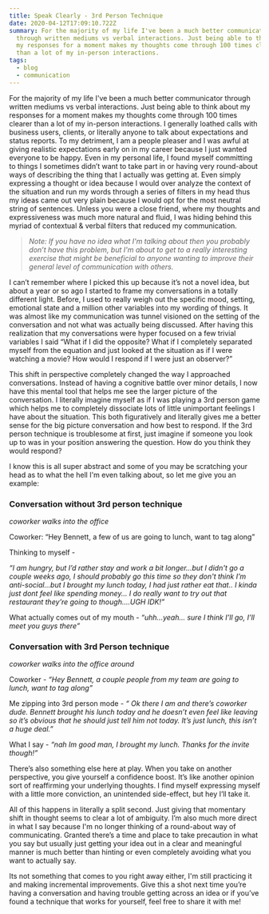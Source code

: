```yaml
---
title: Speak Clearly - 3rd Person Technique
date: 2020-04-12T17:09:10.722Z
summary: For the majority of my life I've been a much better communicator
  through written mediums vs verbal interactions. Just being able to think about
  my responses for a moment makes my thoughts come through 100 times clearer
  than a lot of my in-person interactions.
tags:
  - blog
  - communication
---
```

For the majority of my life I've been a much better communicator through written mediums vs verbal interactions. Just being able to think about my responses for a moment makes my thoughts come through 100 times clearer than a lot of my in-person interactions. I generally loathed calls with business users, clients, or literally anyone to talk about expectations and status reports. To my detriment, I am a people pleaser and I was awful at giving realistic expectations early on in my career because I just wanted everyone to be happy. Even in my personal life, I found myself committing to things I sometimes didn’t want to take part in or having very round-about ways of describing the thing that I actually was getting at. Even simply expressing a thought or idea because I would over analyze the context of the situation and run my words through a series of filters in my head thus my ideas came out very plain because I would opt for the most neutral string of sentences. Unless you were a close friend, where my thoughts and expressiveness was much more natural and fluid, I was hiding behind this myriad of contextual & verbal filters that reduced my communication.

> *Note: If you have no idea what I'm talking about then you probably don’t have this problem, but I'm about to get to a really interesting exercise that might be beneficial to anyone wanting to improve their general level of communication with others.*

I can’t remember where I picked this up because it’s not a novel idea, but about a year or so ago I started to frame my conversations in a totally different light. Before, I used to really weigh out the specific mood, setting, emotional state and a million other variables into my wording of things. It was almost like my communication was tunnel visioned on the setting of the conversation and not what was actually being discussed. After having this realization that my conversations were hyper focused on a few trivial variables I said “What if I did the opposite? What if I completely separated myself from the equation and just looked at the situation as if I were watching a movie? How would I respond if I were just an observer?”

This shift in perspective completely changed the way I approached conversations. Instead of having a cognitive battle over minor details, I now have this mental tool that helps me see the larger picture of the conversation. I literally imagine myself as if I was playing a 3rd person game which helps me to completely dissociate lots of little unimportant feelings I have about the situation. This both figuratively and literally gives me a better sense for the big picture conversation and how best to respond. If the 3rd person technique is troublesome at first, just imagine if someone you look up to was in your position answering the question. How do you think they would respond?

I know this is all super abstract and some of you may be scratching your head as to what the hell I'm even talking about, so let me give you an example:

### Conversation without 3rd person technique

*coworker walks into the office*

Coworker: “Hey Bennett, a few of us are going to lunch, want to tag along”

Thinking to myself -

*“I am hungry, but I’d rather stay and work a bit longer...but I didn't go a couple weeks ago, I should probably go this time so they don't think I’m anti-social...but I brought my lunch today, I had just rather eat that.. I kinda just dont feel like spending money… I do really want to try out that restaurant they’re going to though….UGH IDK!”*

What actually comes out of my mouth - *“uhh...yeah... sure I think I’ll go, I’ll meet you guys there”*

### Conversation with 3rd Person technique

*coworker walks into the office around*

Coworker - *“Hey Bennett, a couple people from my team are going to lunch, want to tag along”*

Me zipping into 3rd person mode - *“ Ok there I am and there’s coworker dude. Bennett brought his lunch today and he doesn’t even feel like leaving so it’s obvious that he should just tell him not today. It’s just lunch, this isn’t a huge deal.”*

What I say - *“nah Im good man, I brought my lunch. Thanks for the invite though!”*



There’s also something else here at play. When you take on another perspective, you give yourself a confidence boost. It’s like another opinion sort of reaffirming your underlying thoughts. I find myself expressing myself with a little more conviction, an unintended side-effect, but hey I’ll take it.

All of this happens in literally a split second. Just giving that momentary shift in thought seems to clear a lot of ambiguity. I’m also much more direct in what I say because I'm no longer thinking of a round-about way of communicating. Granted there’s a time and place to take precaution in what you say but usually just getting your idea out in a clear and meaningful manner is much better than hinting or even completely avoiding what you want to actually say.

Its not something that comes to you right away either, I'm still practicing it and making incremental improvements. Give this a shot next time you’re having a conversation and having trouble getting across an idea or if you’ve found a technique that works for yourself, feel free to share it with me!